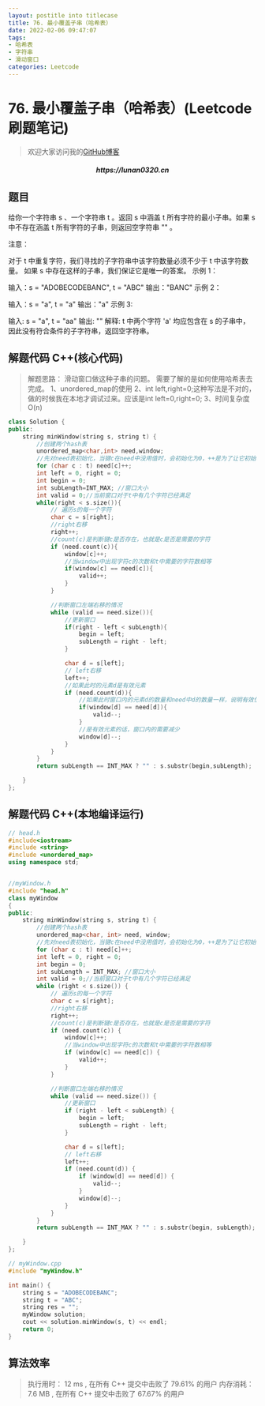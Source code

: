 ```yaml
---
layout: postitle into titlecase
title: 76. 最小覆盖子串（哈希表）
date: 2022-02-06 09:47:07
tags:
- 哈希表
- 字符串
- 滑动窗口
categories: Leetcode
---
```


# 76. 最小覆盖子串（哈希表）(Leetcode刷题笔记)

> 欢迎大家访问我的[GitHub博客](https://lunan0320.github.io/)

<h5 align='center'> https://lunan0320.cn</h5>



## 题目
给你一个字符串 s 、一个字符串 t 。返回 s 中涵盖 t 所有字符的最小子串。如果 s 中不存在涵盖 t 所有字符的子串，则返回空字符串 "" 。


注意：

对于 t 中重复字符，我们寻找的子字符串中该字符数量必须不少于 t 中该字符数量。
如果 s 中存在这样的子串，我们保证它是唯一的答案。
示例 1：

输入：s = "ADOBECODEBANC", t = "ABC"
输出："BANC"
示例 2：

输入：s = "a", t = "a"
输出："a"
示例 3:

输入: s = "a", t = "aa"
输出: ""
解释: t 中两个字符 'a' 均应包含在 s 的子串中，
因此没有符合条件的子字符串，返回空字符串。

## 解题代码 C++(核心代码)

> 解题思路： 滑动窗口做这种子串的问题。 需要了解的是如何使用哈希表去完成。 
> 1、unordered_map的使用 
> 2、int left,right=0;这种写法是不对的，做的时候我在本地才调试过来。应该是int left=0,right=0; 
> 3、时间复杂度O(n)

```cpp
class Solution {
public:
    string minWindow(string s, string t) {
        //创建两个hash表
        unordered_map<char,int> need,window;
        //先对need表初始化，当键c在need中没用值时，会初始化为0，++是为了让它初始化为1
        for (char c : t) need[c]++;
        int left = 0, right = 0;
        int begin = 0;
        int subLength=INT_MAX; //窗口大小
        int valid = 0;//当前窗口对于t中有几个字符已经满足
        while(right < s.size()){
            // 遍历s的每一个字符
            char c = s[right];
            //right右移
            right++;
            //count(c)是判断键c是否存在，也就是c是否是需要的字符
            if (need.count(c)){
                window[c]++;
                //当window中出现字符c的次数和t中需要的字符数相等
                if(window[c] == need[c]){
                    valid++;
                }
            }

            //判断窗口左端右移的情况
            while (valid == need.size()){
                //更新窗口
                if(right - left < subLength){
                    begin = left;
                    subLength = right - left;
                }

                char d = s[left];
                // left右移
                left++;
                //如果此时的元素d是有效元素
                if (need.count(d)){
                    //如果此时窗口内的元素d的数量和need中d的数量一样，说明有效位要减少
                    if(window[d] == need[d]){
                        valid--;
                    }
                    //是有效元素的话，窗口内的需要减少
                    window[d]--;
                }
            }
        }
        return subLength == INT_MAX ? "" : s.substr(begin,subLength);

    }
};
```
## 解题代码 C++(本地编译运行)

```cpp
// head.h
#include<iostream>
#include <string>
#include <unordered_map>
using namespace std;


//myWindow.h
#include "head.h"
class myWindow
{
public:
	string minWindow(string s, string t) {
		//创建两个hash表
		unordered_map<char, int> need, window;
		//先对need表初始化，当键c在need中没用值时，会初始化为0，++是为了让它初始化为1
		for (char c : t) need[c]++;
		int left = 0, right = 0;
		int begin = 0;
		int subLength = INT_MAX; //窗口大小
		int valid = 0;//当前窗口对于t中有几个字符已经满足
		while (right < s.size()) {
			// 遍历s的每一个字符
			char c = s[right];
			//right右移
			right++;
			//count(c)是判断键c是否存在，也就是c是否是需要的字符
			if (need.count(c)) {
				window[c]++;
				//当window中出现字符c的次数和t中需要的字符数相等
				if (window[c] == need[c]) {
					valid++;
				}
			}

			//判断窗口左端右移的情况
			while (valid == need.size()) {
				//更新窗口
				if (right - left < subLength) {
					begin = left;
					subLength = right - left;
				}

				char d = s[left];
				// left右移
				left++;
				if (need.count(d)) {
					if (window[d] == need[d]) {
						valid--;
					}
					window[d]--;
				}
			}
		}
		return subLength == INT_MAX ? "" : s.substr(begin, subLength);

	}
};

// myWindow.cpp
#include "myWindow.h"

int main() {
	string s = "ADOBECODEBANC";
	string t = "ABC";
	string res = "";
	myWindow solution;
	cout << solution.minWindow(s, t) << endl;
	return 0;
}
```

## 算法效率

> 执行用时： 12 ms , 在所有 C++ 提交中击败了 79.61% 的用户 
> 内存消耗： 7.6 MB , 在所有 C++ 提交中击败了 67.67% 的用户
